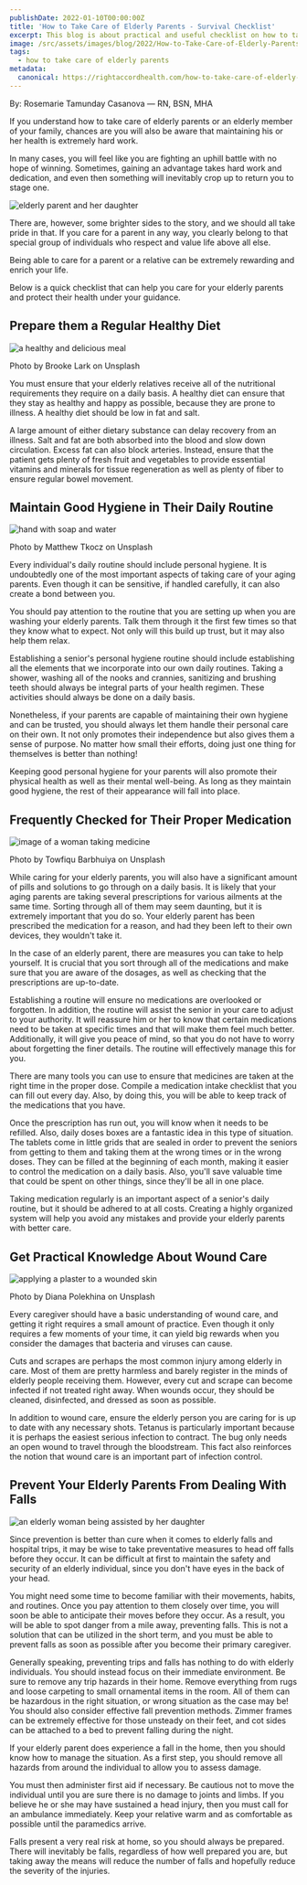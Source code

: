 ```yaml
---
publishDate: 2022-01-10T00:00:00Z
title: 'How to Take Care of Elderly Parents - Survival Checklist'
excerpt: This blog is about practical and useful checklist on how to take care of your elderly parents in any situation at any time. Read here to learn more!
image: /src/assets/images/blog/2022/How-to-Take-Care-of-Elderly-Parents-Checklist.jpg
tags:
  - how to take care of elderly parents
metadata:
  canonical: https://rightaccordhealth.com/how-to-take-care-of-elderly-parents-checklist
---
```



By: Rosemarie Tamunday Casanova — RN, BSN, MHA


If you understand how to take care of elderly parents or an elderly member of your family, chances are you will also be aware that maintaining his or her health is extremely hard work.

In many cases, you will feel like you are fighting an uphill battle with no hope of winning. Sometimes, gaining an advantage takes hard work and dedication, and even then something will inevitably crop up to return you to stage one.

![elderly parent and her daughter](/src/assets/images/blog/2022/121989999_s.jpg)

There are, however, some brighter sides to the story, and we should all take pride in that. If you care for a parent in any way, you clearly belong to that special group of individuals who respect and value life above all else.

Being able to care for a parent or a relative can be extremely rewarding and enrich your life.

Below is a quick checklist that can help you care for your elderly parents and protect their health under your guidance.

Prepare them a Regular Healthy Diet
-----------------------------------

![a healthy and delicious meal](/src/assets/images/blog/2022/brooke-lark-nTZOILVZuOg-unsplash.jpg)

Photo by Brooke Lark on Unsplash

You must ensure that your elderly relatives receive all of the nutritional requirements they require on a daily basis. A healthy diet can ensure that they stay as healthy and happy as possible, because they are prone to illness. A healthy diet should be low in fat and salt.

A large amount of either dietary substance can delay recovery from an illness. Salt and fat are both absorbed into the blood and slow down circulation. Excess fat can also block arteries. Instead, ensure that the patient gets plenty of fresh fruit and vegetables to provide essential vitamins and minerals for tissue regeneration as well as plenty of fiber to ensure regular bowel movement.

Maintain Good Hygiene in Their Daily Routine
--------------------------------------------

![hand with soap and water](/src/assets/images/blog/2022/matthew-tkocz-q697-Akhwkc-unsplash.jpg)

Photo by Matthew Tkocz on Unsplash

Every individual's daily routine should include personal hygiene. It is undoubtedly one of the most important aspects of taking care of your aging parents. Even though it can be sensitive, if handled carefully, it can also create a bond between you.

You should pay attention to the routine that you are setting up when you are washing your elderly parents. Talk them through it the first few times so that they know what to expect. Not only will this build up trust, but it may also help them relax.

Establishing a senior's personal hygiene routine should include establishing all the elements that we incorporate into our own daily routines. Taking a shower, washing all of the nooks and crannies, sanitizing and brushing teeth should always be integral parts of your health regimen. These activities should always be done on a daily basis.

Nonetheless, if your parents are capable of maintaining their own hygiene and can be trusted, you should always let them handle their personal care on their own. It not only promotes their independence but also gives them a sense of purpose. No matter how small their efforts, doing just one thing for themselves is better than nothing!

Keeping good personal hygiene for your parents will also promote their physical health as well as their mental well-being. As long as they maintain good hygiene, the rest of their appearance will fall into place.

Frequently Checked for Their Proper Medication
----------------------------------------------

![image of a woman taking medicine](/src/assets/images/blog/2022/towfiqu-barbhuiya-_04ev82q-s0-unsplash.jpg)

Photo by Towfiqu Barbhuiya on Unsplash

While caring for your elderly parents, you will also have a significant amount of pills and solutions to go through on a daily basis. It is likely that your aging parents are taking several prescriptions for various ailments at the same time. Sorting through all of them may seem daunting, but it is extremely important that you do so. Your elderly parent has been prescribed the medication for a reason, and had they been left to their own devices, they wouldn't take it.

In the case of an elderly parent, there are measures you can take to help yourself. It is crucial that you sort through all of the medications and make sure that you are aware of the dosages, as well as checking that the prescriptions are up-to-date.

Establishing a routine will ensure no medications are overlooked or forgotten. In addition, the routine will assist the senior in your care to adjust to your authority. It will reassure him or her to know that certain medications need to be taken at specific times and that will make them feel much better. Additionally, it will give you peace of mind, so that you do not have to worry about forgetting the finer details. The routine will effectively manage this for you.

There are many tools you can use to ensure that medicines are taken at the right time in the proper dose. Compile a medication intake checklist that you can fill out every day. Also, by doing this, you will be able to keep track of the medications that you have.

Once the prescription has run out, you will know when it needs to be refilled. Also, daily doses boxes are a fantastic idea in this type of situation. The tablets come in little grids that are sealed in order to prevent the seniors from getting to them and taking them at the wrong times or in the wrong doses. They can be filled at the beginning of each month, making it easier to control the medication on a daily basis. Also, you'll save valuable time that could be spent on other things, since they'll be all in one place.

Taking medication regularly is an important aspect of a senior's daily routine, but it should be adhered to at all costs. Creating a highly organized system will help you avoid any mistakes and provide your elderly parents with better care.

Get Practical Knowledge About Wound Care
----------------------------------------

![applying a plaster to a wounded skin](/src/assets/images/blog/2022/diana-polekhina-k8lvbvqCc6w-unsplash.jpg)

Photo by Diana Polekhina on Unsplash

Every caregiver should have a basic understanding of wound care, and getting it right requires a small amount of practice. Even though it only requires a few moments of your time, it can yield big rewards when you consider the damages that bacteria and viruses can cause.

Cuts and scrapes are perhaps the most common injury among elderly in care. Most of them are pretty harmless and barely register in the minds of elderly people receiving them. However, every cut and scrape can become infected if not treated right away. When wounds occur, they should be cleaned, disinfected, and dressed as soon as possible.

In addition to wound care, ensure the elderly person you are caring for is up to date with any necessary shots. Tetanus is particularly important because it is perhaps the easiest serious infection to contract. The bug only needs an open wound to travel through the bloodstream. This fact also reinforces the notion that wound care is an important part of infection control.

Prevent Your Elderly Parents From Dealing With Falls
----------------------------------------------------

![an elderly woman being assisted by her daughter](/src/assets/images/blog/2022/54532356_s.jpg)

Since prevention is better than cure when it comes to elderly falls and hospital trips, it may be wise to take preventative measures to head off falls before they occur. It can be difficult at first to maintain the safety and security of an elderly individual, since you don't have eyes in the back of your head.

You might need some time to become familiar with their movements, habits, and routines. Once you pay attention to them closely over time, you will soon be able to anticipate their moves before they occur. As a result, you will be able to spot danger from a mile away, preventing falls. This is not a solution that can be utilized in the short term, and you must be able to prevent falls as soon as possible after you become their primary caregiver.

Generally speaking, preventing trips and falls has nothing to do with elderly individuals. You should instead focus on their immediate environment. Be sure to remove any trip hazards in their home. Remove everything from rugs and loose carpeting to small ornamental items in the room. All of them can be hazardous in the right situation, or wrong situation as the case may be! You should also consider effective fall prevention methods. Zimmer frames can be extremely effective for those unsteady on their feet, and cot sides can be attached to a bed to prevent falling during the night.

If your elderly parent does experience a fall in the home, then you should know how to manage the situation. As a first step, you should remove all hazards from around the individual to allow you to assess damage.

You must then administer first aid if necessary. Be cautious not to move the individual until you are sure there is no damage to joints and limbs. If you believe he or she may have sustained a head injury, then you must call for an ambulance immediately. Keep your relative warm and as comfortable as possible until the paramedics arrive.

Falls present a very real risk at home, so you should always be prepared. There will inevitably be falls, regardless of how well prepared you are, but taking away the means will reduce the number of falls and hopefully reduce the severity of the injuries.
